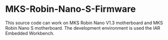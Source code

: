# MKS-Robin-Nano-S-Firmware
This source code can work on MKS Robin Nano V1.3 motherboard and MKS Robin Nano S motherboard. The development environment is used the IAR Embedded Workbench.
